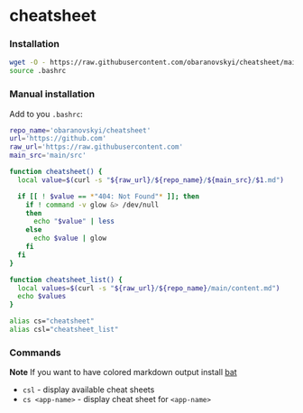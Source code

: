 # cheatsheet

### Installation


```bash
wget -O - https://raw.githubusercontent.com/obaranovskyi/cheatsheet/main/cheatsheet.sh >> ~/.bashrc && \
source .bashrc
```

### Manual installation

Add to you `.bashrc`:

```bash
repo_name='obaranovskyi/cheatsheet'
url='https://github.com'
raw_url='https://raw.githubusercontent.com'
main_src='main/src'

function cheatsheet() {
  local value=$(curl -s "${raw_url}/${repo_name}/${main_src}/$1.md")

  if [[ ! $value == *"404: Not Found"* ]]; then
    if ! command -v glow &> /dev/null
    then
      echo "$value" | less
    else
      echo $value | glow
    fi
  fi
}

function cheatsheet_list() {
  local values=$(curl -s "${raw_url}/${repo_name}/main/content.md")
  echo $values
}

alias cs="cheatsheet"
alias csl="cheatsheet_list"
```

### Commands

**Note** If you want to have colored markdown output install [bat](https://github.com/sharkdp/bat)

- `csl` - display available cheat sheets
- `cs <app-name>` - display cheat sheet for `<app-name>`

